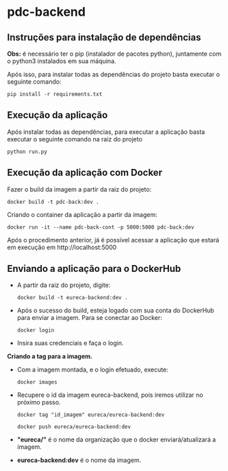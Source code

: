 # pdc-backend

## Instruções para instalação de dependências

**Obs:** é necessário ter o pip (instalador de pacotes python), juntamente com o python3 instalados em sua máquina.

Após isso, para instalar todas as dependências do projeto basta executar o seguinte comando:
```
pip install -r requirements.txt
```

## Execução da aplicação

Após instalar todas as dependências, para executar a aplicação basta executar o seguinte comando na raiz do projeto
```
python run.py
```

## Execução da aplicação com Docker

Fazer o build da imagem a partir da raiz do projeto:
```
docker build -t pdc-back:dev .
```

Criando o container da aplicação a partir da imagem:
```
docker run -it --name pdc-back-cont -p 5000:5000 pdc-back:dev
```

Após o procedimento anterior, já é possível acessar a aplicação que estará em execução em http://localhost:5000

## Enviando a aplicação para o DockerHub

- A partir da raiz do projeto, digite:

    `docker build -t eureca-backend:dev .`

- Após o sucesso do build, esteja logado com sua conta do DockerHub para enviar a imagem. Para se conectar ao Docker:

    `docker login`

- Insira suas credenciais e faça o login.

**Criando a tag para a imagem.**

- Com a imagem montada, e o login efetuado, execute:

    `docker images`

- Recupere o id da imagem eureca-backend, pois iremos utilizar no próximo passo.

    `docker tag "id_imagem" eureca/eureca-backend:dev`

    `docker push eureca/eureca-backend:dev`

- **"eureca/"** é o nome da organização que o docker enviará/atualizará a imagem.
- **eureca-backend:dev** é o nome da imagem.
